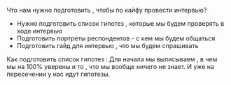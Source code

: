 Что нам нужно подготовить , чтобы по кайфу провести интервью? 
- Нужно подготовить список гипотез , которые мы будем проверять в ходе интервью
- Подготовить портреты респондентов - с кем мы будем общаться 
- Подготовить гайд для интервью , что мы будем спрашивать 


Как подготовить список гипотез : 
Для начала мы выписываем , в чем мы на 100% уверены и то , что мы вообще ничего не знает. И уже на пересечении у нас идут гипотезы. 


